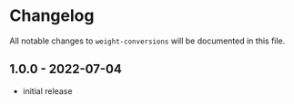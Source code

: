 # Changelog

All notable changes to `weight-conversions` will be documented in this file.

## 1.0.0 - 2022-07-04

- initial release
